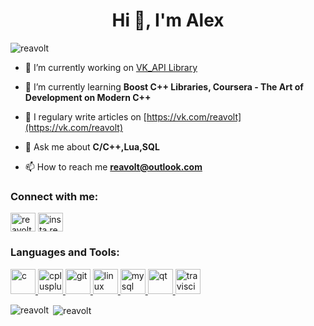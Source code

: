 <h1 align="center">Hi 👋, I'm Alex</h1>
<p align="left"> <img src="https://komarev.com/ghpvc/?username=reavolt&label=The%20profile%20was%20viewed&color=11ff00&style=flat" alt="reavolt" /> </p>

- 🔭 I’m currently working on [VK_API Library](https://github.com/Reavolt/VK_API)

- 🌱 I’m currently learning **Boost C++ Libraries, Coursera - The Art of Development on Modern C++**

- 📝 I regulary write articles on [https://vk.com/reavolt](https://vk.com/reavolt)

- 💬 Ask me about **C/C++,Lua,SQL**

- 📫 How to reach me **reavolt@outlook.com**

<h3 align="left">Connect with me:</h3>
<p align="left">
<a href="https://linkedin.com/in/reavolt" target="blank"><img align="center" src="https://cdn.jsdelivr.net/npm/simple-icons@3.0.1/icons/linkedin.svg" alt="reavolt" height="30" width="40" /></a>
<a href="https://instagram.com/insta.reavolt" target="blank"><img align="center" src="https://cdn.jsdelivr.net/npm/simple-icons@3.0.1/icons/instagram.svg" alt="insta.reavolt" height="30" width="40" /></a>
</p>

<h3 align="left">Languages and Tools:</h3>
<p align="left"> <a href="https://www.cprogramming.com/" target="_blank"> <img src="https://devicons.github.io/devicon/devicon.git/icons/c/c-original.svg" alt="c" width="40" height="40"/> </a> <a href="https://www.w3schools.com/cpp/" target="_blank"> <img src="https://devicons.github.io/devicon/devicon.git/icons/cplusplus/cplusplus-original.svg" alt="cplusplus" width="40" height="40"/> </a> <a href="https://git-scm.com/" target="_blank"> <img src="https://www.vectorlogo.zone/logos/git-scm/git-scm-icon.svg" alt="git" width="40" height="40"/> </a> <a href="https://www.linux.org/" target="_blank"> <img src="https://devicons.github.io/devicon/devicon.git/icons/linux/linux-original.svg" alt="linux" width="40" height="40"/> </a> <a href="https://www.mysql.com/" target="_blank"> <img src="https://devicons.github.io/devicon/devicon.git/icons/mysql/mysql-original-wordmark.svg" alt="mysql" width="40" height="40"/> </a> <a href="https://www.qt.io/" target="_blank"> <img src="https://upload.wikimedia.org/wikipedia/commons/0/0b/Qt_logo_2016.svg" alt="qt" width="40" height="40"/> </a> <a href="https://travis-ci.org" target="_blank"> <img src="https://www.vectorlogo.zone/logos/travis-ci/travis-ci-icon.svg" alt="travisci" width="40" height="40"/> </a> </p>

<p><img align="left" src="https://github-readme-stats.vercel.app/api/top-langs?username=reavolt&show_icons=true&theme=dark&locale=en&layout=compact" alt="reavolt" /></p>

<p>&nbsp;<img align="center" src="https://github-readme-stats.vercel.app/api?username=reavolt&show_icons=true&theme=dark&locale=en" alt="reavolt" /></p>
